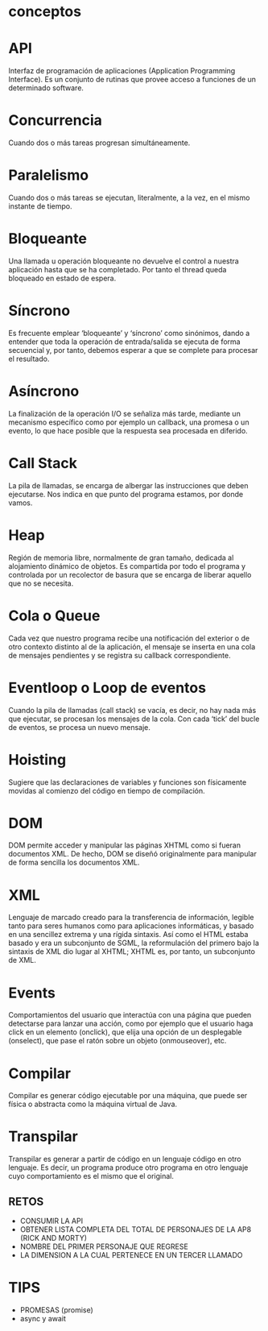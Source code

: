 # conceptos

# API
Interfaz de programación de aplicaciones (Application Programming Interface). Es un conjunto de
rutinas que provee acceso a funciones de un determinado software.
# Concurrencia
Cuando dos o más tareas progresan simultáneamente.
# Paralelismo
Cuando dos o más tareas se ejecutan, literalmente, a la vez, en el mismo instante de tiempo.
# Bloqueante
Una llamada u operación bloqueante no devuelve el control a nuestra aplicación hasta que se ha
completado. Por tanto el thread queda bloqueado en estado de espera.
# Síncrono
Es frecuente emplear ‘bloqueante’ y ‘síncrono’ como sinónimos, dando a entender que toda la
operación de entrada/salida se ejecuta de forma secuencial y, por tanto, debemos esperar a que
se complete para procesar el resultado.
# Asíncrono
La finalización de la operación I/O se señaliza más tarde, mediante un mecanismo específico
como por ejemplo un callback, una promesa o un evento, lo que hace posible que la respuesta
sea procesada en diferido.
# Call Stack
La pila de llamadas, se encarga de albergar las instrucciones que deben ejecutarse. Nos indica en
que punto del programa estamos, por donde vamos.
# Heap
Región de memoria libre, normalmente de gran tamaño, dedicada al alojamiento dinámico de
objetos. Es compartida por todo el programa y controlada por un recolector de basura que se
encarga de liberar aquello que no se necesita.
# Cola o Queue
Cada vez que nuestro programa recibe una notificación del exterior o de otro contexto distinto al
de la aplicación, el mensaje se inserta en una cola de mensajes pendientes y se registra su
callback correspondiente.
# Eventloop o Loop de eventos
Cuando la pila de llamadas (call stack) se vacía, es decir, no hay nada más que ejecutar, se
procesan los mensajes de la cola. Con cada ‘tick’ del bucle de eventos, se procesa un nuevo
mensaje.
# Hoisting
Sugiere que las declaraciones de variables y funciones son físicamente movidas al comienzo del
código en tiempo de compilación.
# DOM
DOM permite acceder y manipular las páginas XHTML como si fueran documentos XML. De
hecho, DOM se diseñó originalmente para manipular de forma sencilla los documentos XML.
# XML
Lenguaje de marcado creado para la transferencia de información, legible tanto para seres
humanos como para aplicaciones informáticas, y basado en una sencillez extrema y una rígida
sintaxis. Así como el HTML estaba basado y era un subconjunto de SGML, la reformulación del
primero bajo la sintaxis de XML dio lugar al XHTML; XHTML es, por tanto, un subconjunto de
XML.
# Events
Comportamientos del usuario que interactúa con una página que pueden detectarse para lanzar
una acción, como por ejemplo que el usuario haga click en un elemento (onclick), que elija una
opción de un desplegable (onselect), que pase el ratón sobre un objeto (onmouseover), etc.
# Compilar
Compilar es generar código ejecutable por una máquina, que puede ser física o abstracta como
la máquina virtual de Java.
# Transpilar
Transpilar es generar a partir de código en un lenguaje código en otro lenguaje. Es decir, un
programa produce otro programa en otro lenguaje cuyo comportamiento es el mismo que el
original.

## RETOS

* CONSUMIR LA API
* OBTENER LISTA COMPLETA DEL TOTAL DE PERSONAJES DE LA AP8 (RICK AND MORTY)
* NOMBRE DEL PRIMER PERSONAJE QUE REGRESE
* LA DIMENSION A LA CUAL PERTENECE EN UN TERCER LLAMADO

# TIPS 

* PROMESAS (promise)
* async y await

